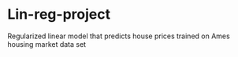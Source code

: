 # Lin-reg-project
Regularized linear model that predicts house prices trained on Ames housing market data set
